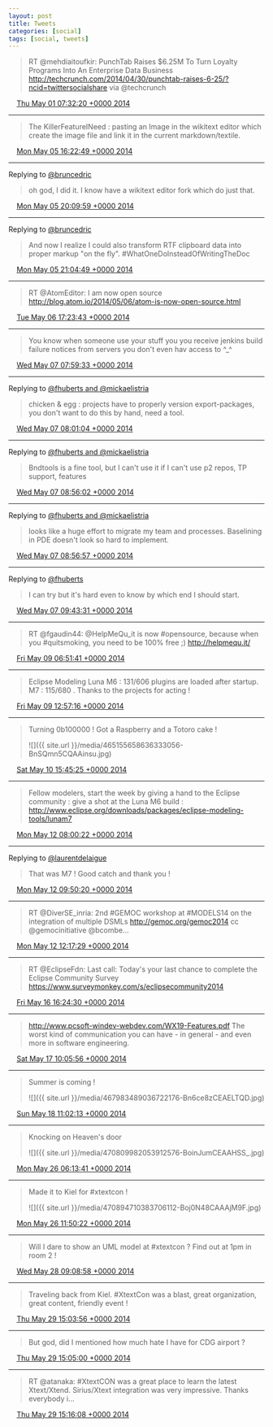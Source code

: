 ```yaml
---
layout: post
title: Tweets
categories: [social]
tags: [social, tweets]
---
```


> RT @mehdiaitoufkir: PunchTab Raises $6.25M To Turn Loyalty Programs Into An Enterprise Data Business http://techcrunch.com/2014/04/30/punchtab-raises-6-25/?ncid=twittersocialshare via @techcrunch

<img src="{{ site.url }}/media/tweet.ico" width="12" /> [Thu May 01 07:32:20 +0000 2014](https://twitter.com/bruncedric/status/461770077516603392)

----

> The KillerFeatureINeed : pasting an Image in the wikitext editor which create the image file and link it in the current markdown/textile.

<img src="{{ site.url }}/media/tweet.ico" width="12" /> [Mon May 05 16:22:49 +0000 2014](https://twitter.com/bruncedric/status/463353127920758784)

----

Replying to [@bruncedric](https://twitter.com/bruncedric/status/463353127920758784)

> oh god, I did it. I know have a wikitext editor fork which do just that.

<img src="{{ site.url }}/media/tweet.ico" width="12" /> [Mon May 05 20:09:59 +0000 2014](https://twitter.com/bruncedric/status/463410296275468288)

----

Replying to [@bruncedric](https://twitter.com/bruncedric/status/463410296275468288)

> And now I realize I could also transform RTF clipboard data into proper markup "on the fly". #WhatOneDoInsteadOfWritingTheDoc

<img src="{{ site.url }}/media/tweet.ico" width="12" /> [Mon May 05 21:04:49 +0000 2014](https://twitter.com/bruncedric/status/463424099185086464)

----

> RT @AtomEditor: I am now open source http://blog.atom.io/2014/05/06/atom-is-now-open-source.html

<img src="{{ site.url }}/media/tweet.ico" width="12" /> [Tue May 06 17:23:43 +0000 2014](https://twitter.com/bruncedric/status/463730841995472897)

----

> You know when someone use your stuff you you receive jenkins build failure notices from  servers you don't even hav access to ^_^

<img src="{{ site.url }}/media/tweet.ico" width="12" /> [Wed May 07 07:59:33 +0000 2014](https://twitter.com/bruncedric/status/463951252796080128)

----

Replying to [@fhuberts and @mickaelistria](https://twitter.com/fhuberts/status/463946420576600064)

> chicken &amp; egg : projects have to properly version export-packages, you don't want to do this by hand, need a tool.

<img src="{{ site.url }}/media/tweet.ico" width="12" /> [Wed May 07 08:01:04 +0000 2014](https://twitter.com/bruncedric/status/463951635840892930)

----

Replying to [@fhuberts and @mickaelistria](https://twitter.com/fhuberts/status/463952297811542016)

> Bndtools is a fine tool, but I can't use it if I can't use p2 repos, TP support, features

<img src="{{ site.url }}/media/tweet.ico" width="12" /> [Wed May 07 08:56:02 +0000 2014](https://twitter.com/bruncedric/status/463965468764942336)

----

Replying to [@fhuberts and @mickaelistria](https://twitter.com/bruncedric/status/463965468764942336)

> looks like a huge effort to migrate my team and processes. Baselining in PDE doesn't look so hard to implement.

<img src="{{ site.url }}/media/tweet.ico" width="12" /> [Wed May 07 08:56:57 +0000 2014](https://twitter.com/bruncedric/status/463965698448834560)

----

Replying to [@fhuberts](https://twitter.com/fhuberts/status/463968599825461248)

> I can try but it's hard even to know by which end I should start.

<img src="{{ site.url }}/media/tweet.ico" width="12" /> [Wed May 07 09:43:31 +0000 2014](https://twitter.com/bruncedric/status/463977420454772736)

----

> RT @fgaudin44: @HelpMeQu_it is now #opensource, because when you #quitsmoking, you need to be 100% free ;) http://helpmequ.it/

<img src="{{ site.url }}/media/tweet.ico" width="12" /> [Fri May 09 06:51:41 +0000 2014](https://twitter.com/bruncedric/status/464658952178122752)

----

> Eclipse Modeling Luna M6 : 131/606 plugins are loaded after startup. M7 : 115/680 . Thanks to the projects for acting !

<img src="{{ site.url }}/media/tweet.ico" width="12" /> [Fri May 09 12:57:16 +0000 2014](https://twitter.com/bruncedric/status/464750954584502273)

----

> Turning 0b100000 ! Got a Raspberry and a Totoro cake ! 
> 
> ![]({{ site.url }}/media/465155658636333056-BnSQmn5CQAAinsu.jpg)

<img src="{{ site.url }}/media/tweet.ico" width="12" /> [Sat May 10 15:45:25 +0000 2014](https://twitter.com/bruncedric/status/465155658636333056)

----

> Fellow modelers, start the week by giving a hand to the Eclipse community : give a shot at the Luna M6 build  : http://www.eclipse.org/downloads/packages/eclipse-modeling-tools/lunam7

<img src="{{ site.url }}/media/tweet.ico" width="12" /> [Mon May 12 08:00:22 +0000 2014](https://twitter.com/bruncedric/status/465763398412959745)

----

Replying to [@laurentdelaigue](https://twitter.com/laurentdelaigue/status/465770311380910080)

> That was M7 ! Good catch and thank you !

<img src="{{ site.url }}/media/tweet.ico" width="12" /> [Mon May 12 09:50:20 +0000 2014](https://twitter.com/bruncedric/status/465791073705795584)

----

> RT @DiverSE_inria: 2nd #GEMOC workshop at #MODELS14 on the integration of multiple DSMLs http://gemoc.org/gemoc2014 cc @gemocinitiative @bcombe…

<img src="{{ site.url }}/media/tweet.ico" width="12" /> [Mon May 12 12:17:29 +0000 2014](https://twitter.com/bruncedric/status/465828105723330560)

----

> RT @EclipseFdn: Last call: Today's your last chance to complete the Eclipse Community Survey https://www.surveymonkey.com/s/eclipsecommunity2014

<img src="{{ site.url }}/media/tweet.ico" width="12" /> [Fri May 16 16:24:30 +0000 2014](https://twitter.com/bruncedric/status/467339818108981249)

----

> http://www.pcsoft-windev-webdev.com/WX19-Features.pdf The worst kind of communication you can have - in general - and even more in software engineering.

<img src="{{ site.url }}/media/tweet.ico" width="12" /> [Sat May 17 10:05:56 +0000 2014](https://twitter.com/bruncedric/status/467606939917381633)

----

> Summer is coming ! 
> 
> ![]({{ site.url }}/media/467983489036722176-Bn6ce8zCEAELTQD.jpg)

<img src="{{ site.url }}/media/tweet.ico" width="12" /> [Sun May 18 11:02:13 +0000 2014](https://twitter.com/bruncedric/status/467983489036722176)

----

> Knocking on Heaven's door 
> 
> ![]({{ site.url }}/media/470809982053912576-BoinJumCEAAHSS_.jpg)

<img src="{{ site.url }}/media/tweet.ico" width="12" /> [Mon May 26 06:13:41 +0000 2014](https://twitter.com/bruncedric/status/470809982053912576)

----

> Made it to Kiel for #xtextcon ! 
> 
> ![]({{ site.url }}/media/470894710383706112-Boj0N48CAAAjM9F.jpg)

<img src="{{ site.url }}/media/tweet.ico" width="12" /> [Mon May 26 11:50:22 +0000 2014](https://twitter.com/bruncedric/status/470894710383706112)

----

> Will I dare to show an UML model at #xtextcon ? Find out at 1pm in room 2 !

<img src="{{ site.url }}/media/tweet.ico" width="12" /> [Wed May 28 09:08:58 +0000 2014](https://twitter.com/bruncedric/status/471578868235907072)

----

> Traveling back from Kiel. #XtextCon was a blast, great organization, great content, friendly event !

<img src="{{ site.url }}/media/tweet.ico" width="12" /> [Thu May 29 15:03:56 +0000 2014](https://twitter.com/bruncedric/status/472030586270662657)

----

> But god, did I mentioned how much hate I have for CDG airport ?

<img src="{{ site.url }}/media/tweet.ico" width="12" /> [Thu May 29 15:05:00 +0000 2014](https://twitter.com/bruncedric/status/472030855951822848)

----

> RT @atanaka: #XtextCON  was a great place to learn the latest Xtext/Xtend. Sirius/Xtext integration was very impressive. Thanks everybody i…

<img src="{{ site.url }}/media/tweet.ico" width="12" /> [Thu May 29 15:16:08 +0000 2014](https://twitter.com/bruncedric/status/472033655184191488)